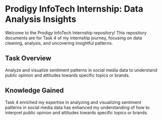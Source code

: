 # Prodigy InfoTech Internship: Data Analysis Insights

Welcome to the Prodigy InfoTech Internship repository! This repository documents are for Task 4 of my internship journey, focusing on data cleaning, analysis, and uncovering insightful patterns.

## Task Overview

Analyze and visualize sentiment patterns in social media data to understand public opinion and attitudes towards specific topics or brands.

## Knowledge Gained

Task 4 enriched my expertise in analyzing and visualizing sentiment patterns in social media data has enhanced my understanding of how to interpret public opinion and attitudes towards specific topics or brands.